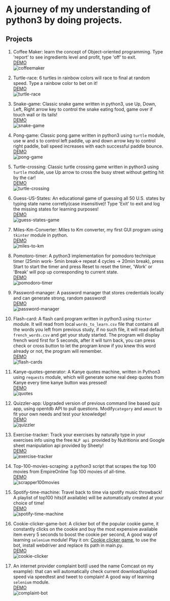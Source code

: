 # A journey of my understanding of python3 by doing projects.


## Projects

####
1. Coffee Maker: learn the concept of Object-oriented programming. Type 'report' to see ingredients level and profit, type 'off' to exit.                                                                                      
   [DEMO](https://replit.com/@andreivln/Coffe-Machine?v=1)                                                                                                                                         
   ![coffeemaker](https://github.com/andreivln/python3-projects/blob/main/Coffe-maker/coffee-maker.gif)


2. Turtle-race: 6 turtles in rainbow colors will race to final at random speed. Type a rainbow color to bet on it!                                                                                                             
   [DEMO](https://replit.com/@andreivln/Turtle-Race?v=1)                                                                                                                                         
   ![turtle-race](https://github.com/andreivln/python3-projects/blob/main/Turtle-race/turtle-race.gif)
   
3. Snake-game: Classic snake game written in python3, use Up, Down, Left, Right arrow key to control the snake eating food, game over if touch wall or its tails!                                                               
   [DEMO](https://replit.com/@andreivln/Snake-Game?v=1)                                                                                                                                          
   ![snake-game](https://github.com/andreivln/python3-projects/blob/main/Snake-game/snake.gif)

4. Pong-game: Classic pong game written in python3 using `turtle` module, use w and s to control left paddle, up and down arrow key to control right paddle, ball speed increases with each successful paddle bounce.          
   [DEMO](https://replit.com/@andreivln/Pong-game?v=1)                                                                                                                                                                         
   ![pong-game](https://github.com/andreivln/python3-projects/blob/main/Arcade-game-pong/pong-game.gif)

5. Turtle-crossing: Classic turtle crossing game written in python3 using `turtle` module, use Up arrow to cross the busy street without getting hit by the car!                                                            
   [DEMO](https://replit.com/@andreivln/turtle-crossing?v=1)                                                                                                                                                                 
   ![turtle-crossing](https://github.com/andreivln/python3-projects/blob/main/Turtle-crossing/turtle-crossing.gif)

6. Guess-US-States: An educational game of guessing all 50 U.S. states by typing state name corretly(case insensitive)!  Type 'Exit' to exit and log the missing states for learning purposes!                                
   [DEMO](https://replit.com/@andreivln/US-states-game?v=1)                                                                                                                                                               
   ![guess-states-game](https://github.com/andreivln/python3-projects/blob/main/US-states-game/us-states-guess.gif)

7. Miles-Km-Converter: Miles to Km converter, my first GUI program using `tkinter` module in python.                                                                                                                        
   [DEMO](https://replit.com/@andreivln/Miles-to-Km?v=1)                                                                                                                                                                    
   ![miles-to-km](https://github.com/andreivln/python3-projects/blob/main/Miles-to-KM-converter/miles-km-converter.gif)

8. Pomotoro-timer: A python3 implementation for pomodoro technique timer (25min work- 5min break-> repeat 4 cycles -> 20min break), press Start to start the timer and press Reset to reset the timer, 'Work' or 'Break' will pop up corresponding to current state.                                                                                                                                                                                       
   [DEMO](https://replit.com/@andreivln/Pomodoro-timer?v=1)                                                                                                                                                            
   ![pomodoro-timer](https://github.com/andreivln/python3-projects/blob/main/Pomodoro-timer/pomodora-technique-timer.gif)

9. Password-manager: A password manager that stores credentials locally and can generate strong, random password!                                                                                                             
    [DEMO](https://replit.com/@andreivln/password-manager?v=1)                                                                                                                                                          
   ![password-manager](https://github.com/andreivln/python3-projects/blob/main/Password-manager/password-manager.gif)

10. Flash-card: A flash card program written in python3 using `tkinter` module. It will read from local `words_to_learn.csv` file that contains all the words you left from previous study, if no such file, it will read default `french_words.csv` and get your study started. The program will display french word first for 5 seconds, after it will turn back, you can press check or cross button to let the program know if you knew this word already or not, the program will remember.                                                                                                                                                                      
    [DEMO](https://replit.com/@andreivln/Flash-cards?v=1)                                                                                                                                                                  
    ![flash-cards](https://github.com/andreivln/python3-projects/blob/main/Flash-cards/flash-card.gif)

11. Kanye-quotes-generator: A Kanye quotes machine, written in Python3 using `requests` module, which will generate some real deep quotes from Kanye every time kanye button was pressed!                                   
    [DEMO](https://replit.com/@andreivln/Kanye-quotes?v=1)                                                                                                                                            
    ![quotes](https://github.com/andreivln/python3-projects/blob/main/Kanye-quotes/quotes.gif)

                                                                                                             
12. Quizzler-app: Upgraded version of previous command line based quiz app, using opentdb API to pull questions. Modify`category` and `amount` to fit your own needs and test your knowledge!                                
    [DEMO](https://replit.com/@andreivln/quizzler-app?v=1)                                                                                                                                       
    ![quizzler](https://github.com/andreivln/python3-projects/blob/main/Quizzler-app/quizzler-app.gif)

13. Exercise-tracker: Track your exercises by naturally type in your exercises info using the free `NLP api `provided by Nutritionix and Google sheet manipulation api provided by Sheety!                                    
    [DEMO](https://replit.com/@andreivln/Exercise-tracker?v=1)                                                                                                                                      
    ![exercise-tracker](https://github.com/andreivln/python3-projects/blob/main/Exercise-tracker/exercise-tracker.gif)

14. Top-100-movies-scraping: a python3 script that scrapes the top 100 movies from EmpireOnline Top 100 movies of all-time.                                                                                                   
    [DEMO](https://replit.com/@andreivln/top100-movie-scrapper?v=1)                                                                                                                                      
    ![scrapper100movies](https://github.com/andreivln/python3-projects/blob/main/top100-movie-scrapper/top100-movies-scrape.gif)

15. Spotify-time-machine: Travel back to time via spotify music throwback! A playlist of top100 hits(if available) will be automatically created at your choice of time!                                                      
    [DEMO](https://replit.com/@andreivln/Spotify-time-machine?v=1)                                                                                                                                                            
    ![spotify-time-machine](https://github.com/andreivln/python3-projects/blob/main/Spotify-time-machine/spotify-time-machine.gif)

16. Cookie-clicker-game-bot: A clicker bot of the popular cookie game, it constantly clicks on the cookie and buy the most expensive available item every 5 seconds to boost the cookie per second, A good way of learning `selenium` module! Play it on: [Cookie clicker game](http://orteil.dashnet.org/experiments/cookie/), to use the bot, install webdriver and replace its path in main.py.                                        
    [DEMO](https://replit.com/@andreivln/cookie-clicker?v=1)                                                                                                                                                                
    ![cookie-clicker](https://github.com/andreivln/python3-projects/blob/main/Cookie-clicker/cookie-clicker.gif)

17. An internet provider complaint bot(I used the name Comcast on my example): that can will automatically check current download/upload speed via speedtest and tweet to complain! A good way of learning `selenium` module.  
    [DEMO](https://replit.com/@andreivln/Internet-provider-complaint-bot?v=1)                                                                                                                                                 
    ![complaint-bot](https://github.com/andreivln/python3-projects/blob/main/Internet-provider-complaint-bot/comcast-complaint-bot.png)

                                                                                


